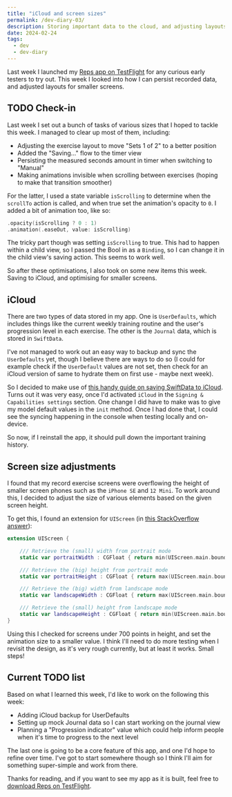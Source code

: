 ```yaml
---
title: "iCloud and screen sizes"
permalink: /dev-diary-03/
description: Storing important data to the cloud, and adjusting layouts based on screen sizes
date: 2024-02-24
tags:
  - dev
  - dev-diary
---
```


Last week I launched my [Reps app on TestFlight](https://testflight.apple.com/join/Keq4Mca2) for any curious early testers to try out. This week I looked into how I can persist recorded data, and adjusted layouts for smaller screens.

## TODO Check-in

Last week I set out a bunch of tasks of various sizes that I hoped to tackle this week. I managed to clear up most of them, including:

- Adjusting the exercise layout to move "Sets 1 of 2" to a better position
- Added the "Saving..." flow to the timer view
- Persisting the measured seconds amount in timer when switching to "Manual"
- Making animations invisible when scrolling between exercises (hoping to make that transition smoother)

For the latter, I used a state variable `isScrolling` to determine when the `scrollTo` action is called, and when true set the animation's opacity to `0`. I added a bit of animation too, like so:

```swift
.opacity(isScrolling ? 0 : 1)
.animation(.easeOut, value: isScrolling)
```

The tricky part though was setting `isScrolling` to true. This had to happen within a child view, so I passed the Bool in as a `Binding`, so I can change it in the child view's saving action. This seems to work well.

So after these optimisations, I also took on some new items this week. Saving to iCloud, and optimising for smaller screens.

## iCloud

There are two types of data stored in my app. One is `UserDefaults`, which includes things like the current weekly training routine and the user's progression level in each exercise. The other is the `Journal` data, which is stored in `SwiftData`.

I've not managed to work out an easy way to backup and sync the `UserDefaults` yet, though I believe there are ways to do so (I could for example check if the `UserDefault` values are not set, then check for an iCloud version of same to hydrate them on first use - maybe next week).

So I decided to make use of [this handy guide on saving SwiftData to iCloud](https://www.hackingwithswift.com/quick-start/swiftdata/how-to-sync-swiftdata-with-icloud). Turns out it was very easy, once I'd activated `iCloud` in the `Signing & Capabilities settings` section. One change I did have to make was to give my model default values in the `init` method. Once I had done that, I could see the syncing happening in the console when testing locally and on-device.

So now, if I reinstall the app, it should pull down the important training history.

## Screen size adjustments

I found that my record exercise screens were overflowing the height of smaller screen phones such as the `iPhone SE` and `12 Mini`. To work around this, I decided to adjust the size of various elements based on the given screen height.

To get this, I found an extension for `UIScreen` (in [this StackOverflow answer](https://stackoverflow.com/a/58321449)):

```swift
extension UIScreen {

    /// Retrieve the (small) width from portrait mode
    static var portraitWidth : CGFloat { return min(UIScreen.main.bounds.width, UIScreen.main.bounds.size.height) }

    /// Retrieve the (big) height from portrait mode
    static var portraitHeight : CGFloat { return max(UIScreen.main.bounds.size.width, UIScreen.main.bounds.size.height)  }

    /// Retrieve the (big) width from landscape mode
    static var landscapeWidth : CGFloat { return max(UIScreen.main.bounds.size.width, UIScreen.main.bounds.size.height) }

    /// Retrieve the (small) height from landscape mode
    static var landscapeHeight : CGFloat { return min(UIScreen.main.bounds.size.width, UIScreen.main.bounds.size.height) }
}
```

Using this I checked for screens under 700 points in height, and set the animation size to a smaller value. I think I'll need to do more testing when I revisit the design, as it's very rough currently, but at least it works. Small steps!

## Current TODO list

Based on what I learned this week, I'd like to work on the following this week:

- Adding iCloud backup for UserDefaults
- Setting up mock Journal data so I can start working on the journal view
- Planning a "Progression indicator" value which could help inform people when it's time to progress to the next level

The last one is going to be a core feature of this app, and one I'd hope to refine over time. I've got to start somewhere though so I think I'll aim for something super-simple and work from there.

Thanks for reading, and if you want to see my app as it is built, feel free to [download Reps on TestFlight](https://testflight.apple.com/join/Keq4Mca2).
